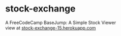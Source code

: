 # stock-exchange
A FreeCodeCamp BaseJump: A Simple Stock Viewer  
view at [stock-exchange-15.herokuapp.com](stock-exchange-15.herokuapp.com)
